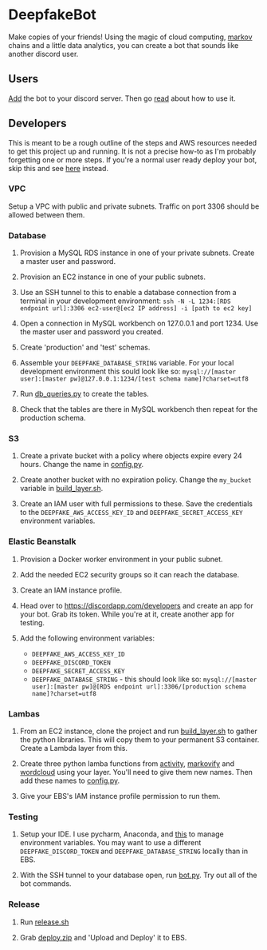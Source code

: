 # DeepfakeBot

Make copies of your friends! Using the magic of cloud computing, [markov](https://github.com/jsvine/markovify) chains and a little data analytics, you can create a bot that sounds like another discord user.

## Users

[Add](https://discordapp.com/oauth2/authorize?client_id=551871268090019945&scope=bot&permissions=117760) the bot to your discord server. Then go [read](https://deepfake-bot.readthedocs.io/) about how to use it.

## Developers

This is meant to be a rough outline of the steps and AWS resources needed to get this project up and running. It is not a precise how-to as I'm probably forgetting one or more steps. If you're a normal user ready deploy your bot, skip this and see [here](https://deepfake-bot.readthedocs.io/en/latest/self-deployments.html) instead.

### VPC

Setup a VPC with public and private subnets. Traffic on port 3306 should be allowed between them.

### Database

1. Provision a MySQL RDS instance in one of your private subnets. Create a master user and password.
2. Provision an EC2 instance in one of your public subnets.
3. Use an SSH tunnel to this to enable a database connection from a terminal in your development environment: ```ssh -N -L 1234:[RDS endpoint url]:3306 ec2-user@[ec2 IP address] -i [path to ec2 key]```

4. Open a connection in MySQL workbench on 127.0.0.1 and port 1234. Use the master user and password you created.

5. Create 'production' and 'test' schemas.

6. Assemble your `DEEPFAKE_DATABASE_STRING` variable. For your local development environment this sould look like so: ```mysql://[master user]:[master pw]@127.0.0.1:1234/[test schema name]?charset=utf8```

7. Run [db_queries.py](./cogs/db_queries.py) to create the tables.

8. Check that the tables are there in MySQL workbench then repeat for the production schema. 

### S3

1. Create a private bucket with a policy where objects expire every 24 hours. Change the name in [config.py](./cogs/config.py).

2. Create another bucket with no expiration policy. Change the `my_bucket` variable in [build_layer.sh](./lambdas/build_layer.sh).

3. Create an IAM user with full permissions to these. Save the credentials to the `DEEPFAKE_AWS_ACCESS_KEY_ID` and `DEEPFAKE_SECRET_ACCESS_KEY` environment variables.

### Elastic Beanstalk

1. Provision a Docker worker environment in your public subnet.

2. Add the needed EC2 security groups so it can reach the database.

3. Create an IAM instance profile.

4. Head over to https://discordapp.com/developers and create an app for your bot. Grab its token. While you're at it, create another app for testing.

5. Add the following environment variables:

    * `DEEPFAKE_AWS_ACCESS_KEY_ID`
    * `DEEPFAKE_DISCORD_TOKEN`
    * `DEEPFAKE_SECRET_ACCESS_KEY`
    * `DEEPFAKE_DATABASE_STRING` - this should look like so: ```mysql://[master user]:[master pw]@[RDS endpoint url]:3306/[production schema name]?charset=utf8```

### Lambas

1. From an EC2 instance, clone the project and run [build_layer.sh](./lambdas/build_layer.sh) to gather the python libraries. This will copy them to your permanent S3 container. Create a Lambda layer from this.

2. Create three python lamba functions from [activity](./lambdas/activity/), [markovify](./lambdas/markovify/) and [wordcloud](./lambas/wordcloud/) using your layer. You'll need to give them new names. Then add these names to [config.py](./cogs/config.py).

3. Give your EBS's IAM instance profile permission to run them.

### Testing 

1. Setup your IDE. I use pycharm, Anaconda, and [this](https://plugins.jetbrains.com/plugin/7861-envfile/) to manage environment variables. You may want to use a different `DEEPFAKE_DISCORD_TOKEN` and `DEEPFAKE_DATABASE_STRING` locally than in EBS. 

2. With the SSH tunnel to your database open, run [bot.py](bot.py). Try out all of the bot commands.

### Release

1. Run [release.sh](release.sh)

2. Grab [deploy.zip](deploy.zip) and 'Upload and Deploy' it to EBS.
